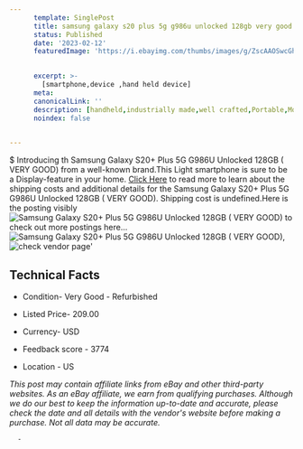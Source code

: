 ```yaml
---
      template: SinglePost
      title: samsung galaxy s20 plus 5g g986u unlocked 128gb very good 
      status: Published
      date: '2023-02-12'
      featuredImage: 'https://i.ebayimg.com/thumbs/images/g/ZscAAOSwcGhjg8Ji/s-l225.jpg'
       

      excerpt: >-
        [smartphone,device ,hand held device]
      meta:
      canonicalLink: ''
      description: [handheld,industrially made,well crafted,Portable,Mobile,Compact,Convenient,Lightweight,Maneuverable,Man-portable,Miniature,Carriable,Hand-held,Light,Holdable,Transportable,Mobile device,Pocket-sized,On-the-go,Wireless,Cordless,Compact size,Convenient size, smartphone,device ,hand held device]
      noindex: false
      

---
```

$
      Introducing th Samsung Galaxy S20+ Plus 5G G986U Unlocked 128GB ( VERY GOOD) from a well-known brand.This Light smartphone is sure to be a Display-feature in your home. [Click Here](https://www.ebay.com/itm/404020050480?hash=item5e1178ba30%3Ag%3AZscAAOSwcGhjg8Ji&mkevt=1&mkcid=1&mkrid=711-53200-19255-0&campid=%253CePNCampaignId%253E&customid=%253CreferenceId%253E&toolid=10049) to read more to learn about the shipping costs and additional details for the Samsung Galaxy S20+ Plus 5G G986U Unlocked 128GB ( VERY GOOD). Shipping cost is undefined.Here is the posting visibly ![Samsung Galaxy S20+ Plus 5G G986U Unlocked 128GB ( VERY GOOD)](https://i.ebayimg.com/thumbs/images/g/ZscAAOSwcGhjg8Ji/s-l225.jpg) to check out more postings here... ![Samsung Galaxy S20+ Plus 5G G986U Unlocked 128GB ( VERY GOOD)](https://i.ebayimg.com/images/g/ZscAAOSwcGhjg8Ji/s-l1200.jpg), ![check vendor page](https://origin-galleryplus.ebayimg.com/ws/web/404020050480_2_0_1/225x225.jpg,https://origin-galleryplus.ebayimg.com/ws/web/404020050480_3_0_1/225x225.jpg,https://origin-galleryplus.ebayimg.com/ws/web/404020050480_4_0_1/225x225.jpg,https://origin-galleryplus.ebayimg.com/ws/web/404020050480_5_0_1/225x225.jpg,https://origin-galleryplus.ebayimg.com/ws/web/404020050480_6_0_1/225x225.jpg,https://origin-galleryplus.ebayimg.com/ws/web/404020050480_7_0_1/225x225.jpg,https://origin-galleryplus.ebayimg.com/ws/web/404020050480_8_0_1/225x225.jpg,https://origin-galleryplus.ebayimg.com/ws/web/404020050480_9_0_1/225x225.jpg,https://origin-galleryplus.ebayimg.com/ws/web/404020050480_10_0_1/225x225.jpg)'

      

 ## Technical Facts 



     
      

 - Condition- Very Good - Refurbished 


      

 - Listed Price- 209.00 


      

 - Currency- USD 


      

 - Feedback score - 3774 


      

 - Location - US 


      
      

 *_This post may contain affiliate links from eBay and other third-party websites. As an eBay affiliate, we earn from qualifying purchases. Although we do our best to keep the information up-to-date and accurate, please check the date and all details with the vendor's website before making a purchase. Not all data may be accurate._*




      -
